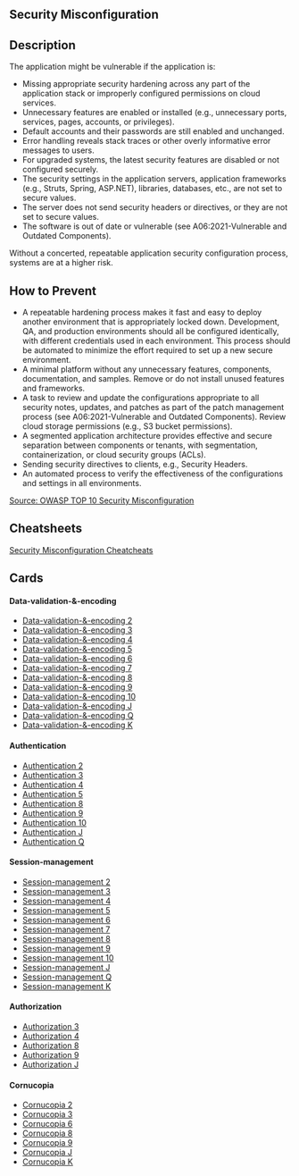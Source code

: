 ## Security Misconfiguration
## Description
The application might be vulnerable if the application is:

- Missing appropriate security hardening across any part of the application stack or improperly configured permissions on cloud services.
- Unnecessary features are enabled or installed (e.g., unnecessary ports, services, pages, accounts, or privileges).
- Default accounts and their passwords are still enabled and unchanged.
- Error handling reveals stack traces or other overly informative error messages to users.
- For upgraded systems, the latest security features are disabled or not configured securely.
- The security settings in the application servers, application frameworks (e.g., Struts, Spring, ASP.NET), libraries, databases, etc., are not set to secure values.
- The server does not send security headers or directives, or they are not set to secure values.
- The software is out of date or vulnerable (see A06:2021-Vulnerable and Outdated Components).

Without a concerted, repeatable application security configuration process, systems are at a higher risk.

## How to Prevent
- A repeatable hardening process makes it fast and easy to deploy another environment that is appropriately locked down. Development, QA, and production environments should all be configured identically, with different credentials used in each environment. This process should be automated to minimize the effort required to set up a new secure environment.
- A minimal platform without any unnecessary features, components, documentation, and samples. Remove or do not install unused features and frameworks.
- A task to review and update the configurations appropriate to all security notes, updates, and patches as part of the patch management process (see A06:2021-Vulnerable and Outdated Components). Review cloud storage permissions (e.g., S3 bucket permissions).
- A segmented application architecture provides effective and secure separation between components or tenants, with segmentation, containerization, or cloud security groups (ACLs).
- Sending security directives to clients, e.g., Security Headers.
- An automated process to verify the effectiveness of the configurations and settings in all environments.

[Source: OWASP TOP 10 Security Misconfiguration](https://owasp.org/Top10/A05_2021-Security_Misconfiguration/)

## Cheatsheets
[Security Misconfiguration Cheatcheats](https://cheatsheetseries.owasp.org/IndexTopTen.html#a052021-security-misconfiguration)

## Cards
#### Data-validation-&-encoding
- [Data-validation-&-encoding 2](/cards/VE2)
- [Data-validation-&-encoding 3](/cards/VE3)
- [Data-validation-&-encoding 4](/cards/VE4)
- [Data-validation-&-encoding 5](/cards/VE5)
- [Data-validation-&-encoding 6](/cards/VE6)
- [Data-validation-&-encoding 7](/cards/VE7)
- [Data-validation-&-encoding 8](/cards/VE8)
- [Data-validation-&-encoding 9](/cards/VE9)
- [Data-validation-&-encoding 10](/cards/VEX)
- [Data-validation-&-encoding J](/cards/VEJ)
- [Data-validation-&-encoding Q](/cards/VEQ)
- [Data-validation-&-encoding K](/cards/VEK)

#### Authentication
- [Authentication 2](/cards/AT2)
- [Authentication 3](/cards/AT3)
- [Authentication 4](/cards/AT4)
- [Authentication 5](/cards/AT5)
- [Authentication 8](/cards/AT8)
- [Authentication 9](/cards/AT9)
- [Authentication 10](/cards/ATX)
- [Authentication J](/cards/ATJ)
- [Authentication Q](/cards/ATQ)

#### Session-management
- [Session-management 2](/cards/SM2)
- [Session-management 3](/cards/SM3)
- [Session-management 4](/cards/SM4)
- [Session-management 5](/cards/SM5)
- [Session-management 6](/cards/SM6)
- [Session-management 7](/cards/SM7)
- [Session-management 8](/cards/SM8)
- [Session-management 9](/cards/SM9)
- [Session-management 10](/cards/SMX)
- [Session-management J](/cards/SMJ)
- [Session-management Q](/cards/SMQ)
- [Session-management K](/cards/SMK)

#### Authorization
- [Authorization 3](/cards/AZ3)
- [Authorization 4](/cards/AZ4)
- [Authorization 8](/cards/AZ8)
- [Authorization 9](/cards/AZ9)
- [Authorization J](/cards/AZJ)

#### Cornucopia
- [Cornucopia 2](/cards/C2)
- [Cornucopia 3](/cards/C3)
- [Cornucopia 6](/cards/C6)
- [Cornucopia 8](/cards/C8)
- [Cornucopia 9](/cards/C9)
- [Cornucopia J](/cards/CJ)
- [Cornucopia K](/cards/CK)
